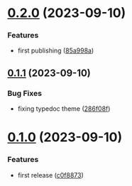 # [0.2.0](https://github.com/codibre/nodejs-grpc-mutex-client/compare/v0.1.1...v0.2.0) (2023-09-10)


### Features

* first publishing ([85a998a](https://github.com/codibre/nodejs-grpc-mutex-client/commit/85a998afb270d6cd0eb7f96d07902190c13d349b))

## [0.1.1](https://github.com/codibre/nodejs-grpc-mutex-client/compare/v0.1.0...v0.1.1) (2023-09-10)


### Bug Fixes

* fixing typedoc theme ([286f08f](https://github.com/codibre/nodejs-grpc-mutex-client/commit/286f08f39d6f7bb3799b4b89eb238527d45a56ac))

# [0.1.0](https://github.com/codibre/nodejs-grpc-mutex-client/compare/v0.0.0...v0.1.0) (2023-09-10)


### Features

* first release ([c0f8873](https://github.com/codibre/nodejs-grpc-mutex-client/commit/c0f8873a188f668d0b0070eb78a8baddeda0f304))
